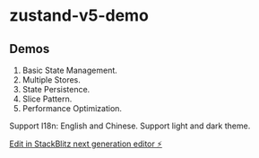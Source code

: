 # zustand-v5-demo

## Demos
1. Basic State Management.
2. Multiple Stores.
3. State Persistence.
4. Slice Pattern.
5. Performance Optimization.

Support I18n: English and Chinese. Support light and dark theme. 


[Edit in StackBlitz next generation editor ⚡️](https://stackblitz.com/~/github.com/iamjoel/zustand-v5-demo)